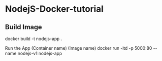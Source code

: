 # NodejS-Docker-tutorial

## Build Image
docker build -t nodejs-app .

Run the App (Container name) (Image name)
docker run -itd -p 5000:80 --name nodejs-v1  nodejs-app
